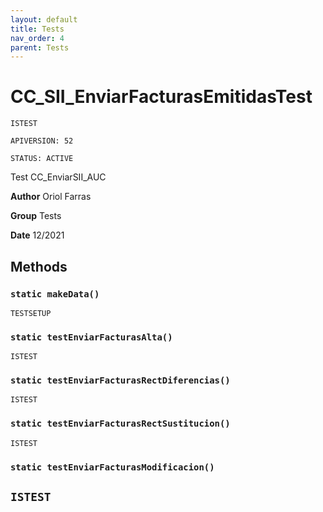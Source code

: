 ```yaml
---
layout: default
title: Tests
nav_order: 4
parent: Tests
---
```


# CC_SII_EnviarFacturasEmitidasTest

`ISTEST`

`APIVERSION: 52`

`STATUS: ACTIVE`

Test CC_EnviarSII_AUC

**Author** Oriol Farras

**Group** Tests

**Date** 12/2021

## Methods

### `static makeData()`

`TESTSETUP`

### `static testEnviarFacturasAlta()`

`ISTEST`

### `static testEnviarFacturasRectDiferencias()`

`ISTEST`

### `static testEnviarFacturasRectSustitucion()`

`ISTEST`

### `static testEnviarFacturasModificacion()`

## `ISTEST`

